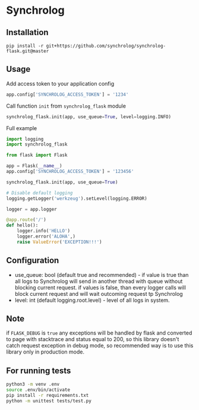 # Synchrolog

## Installation
`pip install -r git+https://github.com/synchrolog/synchrolog-flask.git@master`

## Usage

Add access token to your application config

```python
app.config['SYNCHROLOG_ACCESS_TOKEN'] = '1234'
```

Call function `init` from `synchrolog_flask` module
```python
synchrolog_flask.init(app, use_queue=True, level=logging.INFO)
```

Full example
```python
import logging
import synchrolog_flask

from flask import Flask

app = Flask(__name__)
app.config['SYNCHROLOG_ACCESS_TOKEN'] = '123456'

synchrolog_flask.init(app, use_queue=True)

# Disable default logging
logging.getLogger('werkzeug').setLevel(logging.ERROR)

logger = app.logger

@app.route('/')
def hello():
    logger.info('HELLO')
    logger.error('ALOHA',)
    raise ValueError('EXCEPTION!!!')
```

## Configuration
 * use_queue: bool (default true and recommended) - if value is true than all logs to Synchrolog 
 will send in another thread with queue without blocking current request.
 if values is false, than every logger calls will block current request and will wait outcoming 
 request tp Synchrolog
 * level: int (default logging.root.level) - level of all logs in system.

## Note
if `FLASK_DEBUG` is `true` any exceptions will be handled by flask and 
converted to page with stacktrace and status equal to 200, so this library doesn't 
catch request exception in debug mode, so recommended way is to use this library only 
in production mode.

## For running tests
```bash
python3 -m venv .env
source .env/bin/activate
pip install -r requirements.txt
python -m unittest tests/test.py
```
